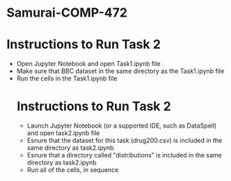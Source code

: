 # Samurai-COMP-472

<h1> Instructions to Run Task 2 </h1>

<ul> 
  <li>Open Jupyter Notebook and open Task1.ipynb file </li>
  <li>Make sure that BBC dataset in the same directory as the Task1.ipynb file </li>
  <li>Run the cells in the Task1.ipynb file</li>
</u>

<h1> Instructions to Run Task 2 </h1>

<ul> 
  <li>Launch Jupyter Notebook (or a supported IDE, such as DataSpell) and open task2.ipynb file</li>
  <li>Esnure that the dataset for this task (drug200.csv) is included in the same directory as task2.ipynb</li>
  <li>Esnure that a directory called "distributions" is included in the same directory as task2.ipynb</li>
  <li>Run all of the cells, in sequence</li>
</u>
